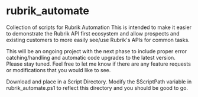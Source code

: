 # rubrik_automate
Collection of scripts for Rubrik Automation
This is intended to make it easier to demonstrate the Rubrik API first ecosystem and allow prospects and existing customers to more easily see/use Rubrik's APIs for common tasks.

This will be an ongoing project with the next phase to include proper error catching/handling and automatic code upgrades to the latest version.  Please stay tuned.  Feel free to let me know if there are any feature requests or modifications that you would like to see.

Download and place in a Script Directory.  Modify the $ScriptPath variable in rubrik_automate.ps1 to reflect this directory and you should be good to go.  
